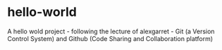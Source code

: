 # hello-world
A hello wold project - following the lecture of alexgarret - Git (a Version Control System) and Github (Code Sharing and Collaboration platform)
